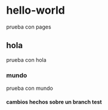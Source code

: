 # hello-world

prueba con pages

## hola

prueba con hola

### mundo

prueba con mundo

#### cambios hechos sobre un branch test
